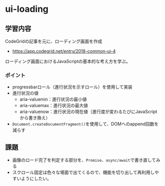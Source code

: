 # ui-loading

## 学習内容
CodeGridの記事を元に、ローディング画面を作成
- https://app.codegrid.net/entry/2018-common-ui-4

ローディング画面におけるJavaScriptの基本的な考え方を学ぶ。

### ポイント
- progressbarロール（進行状況を示すロール）を使用して実装
- 進行状況の値
    - aria-valuemin：進行状況の最小値
    - aria-valuemax：進行状況の最大値
    - aria-valuenow：進行状況の現在値（進行度が変わるたびにJavaScriptから書き換え）
- `Document.createDocumentFragment()`を使用して、DOMへのappend回数を減らす

## 課題
- 画像のロード完了を判定する部分を、`Promise`、`async/await`で書き直してみる
- スクロール固定は色々な場面で出てくるので、機能を切り出して再利用しやすいようにしたい。